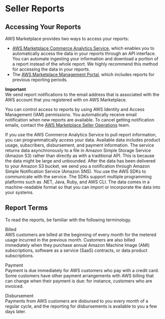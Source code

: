 # Seller Reports<a name="Reporting"></a>

## Accessing Your Reports<a name="accessing-your-reports"></a>

 AWS Marketplace provides two ways to access your reports:
+ [AWS Marketplace Commerce Analytics Service](commerce-analytics-service.md), which enables you to automatically access the data in your reports through an API interface\. You can automate ingesting your information and download a portion of a report instead of the whole report\. We highly recommend this method for accessing the data in your reports\. 
+ The [AWS Marketplace Management Portal](https://aws.amazon.com/marketplace/management/reports/), which includes reports for previous reporting periods\. 

**Important**  
 We send report notifications to the email address that is associated with the AWS account that you registered with on AWS Marketplace\. 

 You can control access to reports by using AWS Identity and Access Management \(IAM\) permissions\. You automatically receive email notification when new reports are available\. To cancel getting notification emails, contact the [AWS Marketplace Seller Operations](https://aws.amazon.com/marketplace/management/contact-us/) team\. 

 If you use the AWS Commerce Analytics Service to pull report information, you can programmatically access your data\. Available data includes product usage, subscribers, disbursement, and payment information\. The service returns data asynchronously to a file in Amazon Simple Storage Service \(Amazon S3\) rather than directly as with a traditional API\. This is because the data might be large and unbounded\. After the data has been delivered to your Amazon S3 bucket, we send you a notification through Amazon Simple Notification Service \(Amazon SNS\)\. You use the AWS SDKs to communicate with the service\. The SDKs support multiple programming platforms such as \.NET, Java, Ruby, and AWS CLI\. The data comes in a machine\-readable format so that you can import or incorporate the data into your systems\. 

## Report Terms<a name="report-terms"></a>

To read the reports, be familiar with the following terminology\. 

Billed  
AWS customers are billed at the beginning of every month for the metered usage incurred in the previous month\. Customers are also billed immediately when they purchase annual Amazon Machine Image \(AMI\) subscriptions, software as a service \(SaaS\) contracts, or data product subscriptions\.

Payment  
Payment is due immediately for AWS customers who pay with a credit card\. Some customers have other payment arrangements with AWS billing that can change when their payment is due: for instance, customers who are invoiced\.

Disbursement  
Payments from AWS customers are disbursed to you every month of a regular cycle, and the reporting for disbursements is available to you a few days later\.